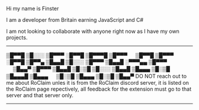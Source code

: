Hi my name is Finster

I am a developer from Britain earning JavaScript and C#

I am not looking to collaborate with anyone right now as I have my own projects.

----------------------------------------------------------------------------------------------------------------

▒█▀▀█ ▒█░░░ ▒█▀▀▀ ░█▀▀█ ▒█▀▀▀█ ▒█▀▀▀ 　 ▒█▀▀█ ▒█▀▀▀ ░█▀▀█ ▒█▀▀▄ 
▒█▄▄█ ▒█░░░ ▒█▀▀▀ ▒█▄▄█ ░▀▀▀▄▄ ▒█▀▀▀ 　 ▒█▄▄▀ ▒█▀▀▀ ▒█▄▄█ ▒█░▒█ 
▒█░░░ ▒█▄▄█ ▒█▄▄▄ ▒█░▒█ ▒█▄▄▄█ ▒█▄▄▄ 　 ▒█░▒█ ▒█▄▄▄ ▒█░▒█ ▒█▄▄▀
DO NOT reach out to me about RoClaim unles it is from the RoClaim discord server, it is listed on the RoClaim page repectively, all feedback for the extension must go
to that server and that server only.

----------------------------------------------------------------------------------------------------------------
